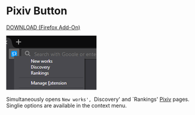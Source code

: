 # Pixiv Button


[DOWNLOAD (Firefox Add-On)]()

![screen](screen.png?raw=true)

Simultaneously opens `New works', `Discovery' and `Rankings' [Pixiv](https://www.pixiv.net/) pages. Singlie options are
available in the context menu.